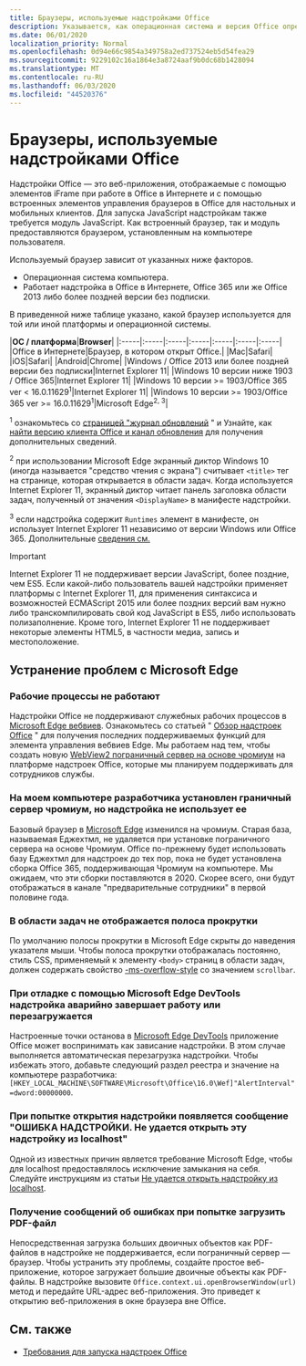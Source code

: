 ```yaml
---
title: Браузеры, используемые надстройками Office
description: Указывается, как операционная система и версия Office определяют браузер, используемый надстройками Office.
ms.date: 06/01/2020
localization_priority: Normal
ms.openlocfilehash: 0d94e66c9854a349758a2ed737524eb5d54fea29
ms.sourcegitcommit: 9229102c16a1864e3a8724aaf9b0dc68b1428094
ms.translationtype: MT
ms.contentlocale: ru-RU
ms.lasthandoff: 06/03/2020
ms.locfileid: "44520376"
---
```

# <a name="browsers-used-by-office-add-ins"></a>Браузеры, используемые надстройками Office

Надстройки Office — это веб-приложения, отображаемые с помощью элементов iFrame при работе в Office в Интернете и с помощью встроенных элементов управления браузеров в Office для настольных и мобильных клиентов. Для запуска JavaScript надстройкам также требуется модуль JavaScript. Как встроенный браузер, так и модуль предоставляются браузером, установленным на компьютере пользователя.

Используемый браузер зависит от указанных ниже факторов.

- Операционная система компьютера.
- Работает надстройка в Office в Интернете, Office 365 или же Office 2013 либо более поздней версии без подписки.

В приведенной ниже таблице указано, какой браузер используется для той или иной платформы и операционной системы.

|**ОС / платформа**|**Browser**|
|:-----|:-----|:-----|:-----|:-----|:-----|:-----|
|Office в Интернете|Браузер, в котором открыт Office.|
|Mac|Safari|
|iOS|Safari|
|Android|Chrome|
|Windows / Office 2013 или более поздней версии без подписки|Internet Explorer 11|
|Windows 10 версии ниже 1903 / Office 365|Internet Explorer 11|
|Windows 10 версии >= 1903/Office 365 ver < 16.0.11629<sup>1</sup>|Internet Explorer 11|
|Windows 10 версии >= 1903/Office 365 ver >= 16.0.11629<sup>1</sup>|Microsoft Edge<sup>2, 3</sup>|

<sup>1</sup> ознакомьтесь со [страницей "журнал обновлений](/officeupdates/update-history-office365-proplus-by-date) " и Узнайте, как [найти версию клиента Office и канал обновления](https://support.office.com/article/What-version-of-Office-am-I-using-932788b8-a3ce-44bf-bb09-e334518b8b19) для получения дополнительных сведений.

<sup>2</sup> при использовании Microsoft Edge экранный диктор Windows 10 (иногда называется "средство чтения с экрана") считывает `<title>` тег на странице, которая открывается в области задач. Когда используется Internet Explorer 11, экранный диктор читает панель заголовка области задач, полученный от значения `<DisplayName>` в манифесте надстройки.

<sup>3</sup> если надстройка содержит `Runtimes` элемент в манифесте, он использует Internet Explorer 11 независимо от версии Windows или Office 365. Дополнительные [сведения см.](../reference/manifest/runtimes.md)

> [!IMPORTANT]
> Internet Explorer 11 не поддерживает версии JavaScript, более поздние, чем ES5. Если какой-либо пользователь вашей надстройки применяет платформы с Internet Explorer 11, для применения синтаксиса и возможностей ECMAScript 2015 или более поздних версий вам нужно либо транскомпилировать свой код JavaScript в ES5, либо использовать полизаполнение. Кроме того, Internet Explorer 11 не поддерживает некоторые элементы HTML5, в частности медиа, запись и местоположение.

## <a name="troubleshooting-microsoft-edge-issues"></a>Устранение проблем с Microsoft Edge

### <a name="service-workers-are-not-working"></a>Рабочие процессы не работают

Надстройки Office не поддерживают служебных рабочих процессов в [Microsoft Edge вебвиев](/microsoft-edge/hosting/webview). Ознакомьтесь со статьей " [Обзор надстроек Office](../overview/office-add-ins.md) " для получения последних поддерживаемых функций для элемента управления вебвиев Edge. Мы работаем над тем, чтобы создать новую [WebView2 пограничный сервер на основе чромиум](/microsoft-edge/hosting/webview2) на платформе надстроек Office, которые мы планируем поддерживать для сотрудников службы.

### <a name="chromium-based-edge-is-installed-on-my-development-computer-but-my-add-in-does-not-use-it"></a>На моем компьютере разработчика установлен граничный сервер чромиум, но надстройка не использует ее

Базовый браузер в [Microsoft Edge](https://support.microsoft.com/help/4501095/download-the-new-microsoft-edge-based-on-chromium) изменился на чромиум. Старая база, называемая Еджехтмл, не удаляется при установке пограничного сервера на основе Чромиум. Office по-прежнему будет использовать базу Еджехтмл для надстроек до тех пор, пока не будет установлена сборка Office 365, поддерживающая Чромиум на компьютере. Мы ожидаем, что эти сборки поставляются в 2020. Скорее всего, они будут отображаться в канале "предварительные сотрудники" в первой половине года.

### <a name="scroll-bar-does-not-appear-in-task-pane"></a>В области задач не отображается полоса прокрутки

По умолчанию полосы прокрутки в Microsoft Edge скрыты до наведения указателя мыши. Чтобы полоса прокрутки отображалась постоянно, стиль CSS, применяемый к элементу `<body>` страниц в области задач, должен содержать свойство [-ms-overflow-style](https://developer.mozilla.org/docs/Web/CSS/-ms-overflow-style) со значением `scrollbar`. 

### <a name="when-debugging-with-the-microsoft-edge-devtools-the-add-in-crashes-or-reloads"></a>При отладке с помощью Microsoft Edge DevTools надстройка аварийно завершает работу или перезагружается

Настроенные точки останова в [Microsoft Edge DevTools](https://www.microsoft.com/p/microsoft-edge-devtools-preview/9mzbfrmz0mnj?rtc=1&activetab=pivot%3Aoverviewtab) приложение Office может воспринимать как зависание надстройки. В этом случае выполняется автоматическая перезагрузка надстройки. Чтобы избежать этого, добавьте следующий раздел реестра и значение на компьютере разработчика: `[HKEY_LOCAL_MACHINE\SOFTWARE\Microsoft\Office\16.0\Wef]"AlertInterval"=dword:00000000`.

### <a name="when-the-add-in-tries-to-open-get-add-in-error-we-cant-open-this-add-in-from-the-localhost-error"></a>При попытке открытия надстройки появляется сообщение "ОШИБКА НАДСТРОЙКИ. Не удается открыть эту надстройку из localhost"

Одной из известных причин является требование Microsoft Edge, чтобы для localhost предоставлялось исключение замыкания на себя. Следуйте инструкциям из статьи [Не удается открыть надстройку из localhost](/office/troubleshoot/error-messages/cannot-open-add-in-from-localhost).

### <a name="get-errors-trying-to-download-a-pdf-file"></a>Получение сообщений об ошибках при попытке загрузить PDF-файл

Непосредственная загрузка больших двоичных объектов как PDF-файлов в надстройке не поддерживается, если пограничный сервер — браузер. Чтобы устранить эту проблемы, создайте простое веб-приложение, которое загружает большие двоичные объекты как PDF-файлы. В надстройке вызовите `Office.context.ui.openBrowserWindow(url)` метод и передайте URL-адрес веб-приложения. Это приведет к открытию веб-приложения в окне браузера вне Office.

## <a name="see-also"></a>См. также

- [Требования для запуска надстроек Office](requirements-for-running-office-add-ins.md)
